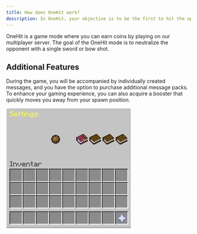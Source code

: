 ```yaml
---
title: How does OneHit work?
description: In OneHit, your objective is to be the first to hit the opponent.
---
```


OneHit is a game mode where you can earn coins by playing on our multiplayer server. The goal of the OneHit mode is to neutralize the opponent with a single sword or bow shot.
## Additional Features

During the game, you will be accompanied by individually created messages, and you have the option to purchase additional message packs. To enhance your gaming experience, you can also acquire a booster that quickly moves you away from your spawn position.

![picture_onehit_settings_de.png](../../../../assets/img/en/picture_onehit_settings_en.png)
